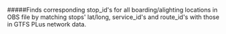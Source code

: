 #####Finds corresponding stop_id's for all boarding/alighting locations in OBS file by matching stops' lat/long, service_id's and route_id's with those in GTFS PLus network data.
